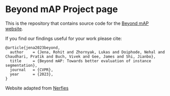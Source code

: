# Beyond mAP Project page

This is the repository that contains source code for the [Beyond mAP website](https://jenaroh.it/beyond-map).

If you find our findings useful for your work please cite:
```
@article{jena2023beyond,
  author    = {Jena, Rohit and Zhornyak, Lukas and Doiphode, Nehal and Chaudhari, Pratik and Buch, Vivek and Gee, James and Shi, Jianbo},
  title     = {Beyond mAP: Towards better evaluation of instance segmentation},
  journal   = {CVPR},
  year      = {2023},
}
```

Website adapted from [Nerfies](https://nerfies.github.io/)

